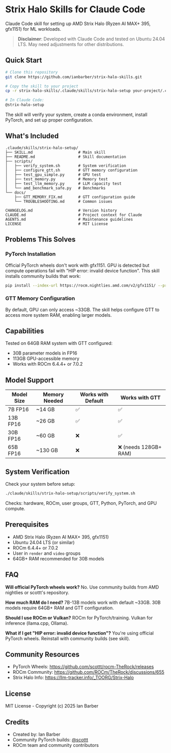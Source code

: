 # Strix Halo Skills for Claude Code

Claude Code skill for setting up AMD Strix Halo (Ryzen AI MAX+ 395, gfx1151) for ML workloads.

> **Disclaimer**: Developed with Claude Code and tested on Ubuntu 24.04 LTS. May need adjustments for other distributions.

## Quick Start

```bash
# Clone this repository
git clone https://github.com/ianbarber/strix-halo-skills.git

# Copy the skill to your project
cp -r strix-halo-skills/.claude/skills/strix-halo-setup your-project/.claude/skills/

# In Claude Code:
@strix-halo-setup
```

The skill will verify your system, create a conda environment, install PyTorch, and set up proper configuration.

## What's Included

```
.claude/skills/strix-halo-setup/
├── SKILL.md                    # Main skill
├── README.md                   # Skill documentation
├── scripts/
│   ├── verify_system.sh        # System verification
│   ├── configure_gtt.sh        # GTT memory configuration
│   ├── test_gpu_simple.py      # GPU test
│   ├── test_memory.py          # Memory test
│   ├── test_llm_memory.py      # LLM capacity test
│   └── amd_benchmark_safe.py   # Benchmarks
└── docs/
    ├── GTT_MEMORY_FIX.md       # GTT configuration guide
    └── TROUBLESHOOTING.md      # Common issues

CHANGELOG.md                    # Version history
CLAUDE.md                       # Project context for Claude
AGENTS.md                       # Maintenance guidelines
LICENSE                         # MIT License
```

## Problems This Solves

### PyTorch Installation

Official PyTorch wheels don't work with gfx1151. GPU is detected but compute operations fail with "HIP error: invalid device function". This skill installs community builds that work:

```bash
pip install --index-url https://rocm.nightlies.amd.com/v2/gfx1151/ --pre torch
```

### GTT Memory Configuration

By default, GPU can only access ~33GB. The skill helps configure GTT to access more system RAM, enabling larger models.

## Capabilities

Tested on 64GB RAM system with GTT configured:

- 30B parameter models in FP16
- 113GB GPU-accessible memory
- Works with ROCm 6.4.4+ or 7.0.2

## Model Support

| Model Size | Memory Needed | Works with Default | Works with GTT |
|------------|---------------|-------------------|----------------|
| 7B FP16 | ~14 GB | ✅ | ✅ |
| 13B FP16 | ~26 GB | ✅ | ✅ |
| 30B FP16 | ~60 GB | ❌ | ✅ |
| 65B FP16 | ~130 GB | ❌ | ❌ (needs 128GB+ RAM) |

## System Verification

Check your system before setup:

```bash
./claude/skills/strix-halo-setup/scripts/verify_system.sh
```

Checks: hardware, ROCm, user groups, GTT, Python, PyTorch, and GPU compute.

## Prerequisites

- AMD Strix Halo (Ryzen AI MAX+ 395, gfx1151)
- Ubuntu 24.04 LTS (or similar)
- ROCm 6.4.4+ or 7.0.2
- User in `render` and `video` groups
- 64GB+ RAM recommended for 30B models

## FAQ

**Will official PyTorch wheels work?**
No. Use community builds from AMD nightlies or scottt's repository.

**How much RAM do I need?**
7B-13B models work with default ~33GB. 30B models require 64GB+ RAM and GTT configuration.

**Should I use ROCm or Vulkan?**
ROCm for PyTorch/training. Vulkan for inference (llama.cpp, Ollama).

**What if I get "HIP error: invalid device function"?**
You're using official PyTorch wheels. Reinstall with community builds (see skill).

## Community Resources

- PyTorch Wheels: https://github.com/scottt/rocm-TheRock/releases
- ROCm Community: https://github.com/ROCm/TheRock/discussions/655
- Strix Halo Info: https://llm-tracker.info/_TOORG/Strix-Halo

## License

MIT License - Copyright (c) 2025 Ian Barber

## Credits

- Created by: Ian Barber
- Community PyTorch builds: [@scottt](https://github.com/scottt/rocm-TheRock)
- ROCm team and community contributors
